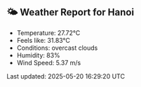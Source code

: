 <!-- WEATHER-START -->
## 🌤 Weather Report for Hanoi

- Temperature: 27.72°C
- Feels like: 31.83°C
- Conditions: overcast clouds
- Humidity: 83%
- Wind Speed: 5.37 m/s

Last updated: 2025-05-20 16:29:20 UTC
<!-- WEATHER-END -->
